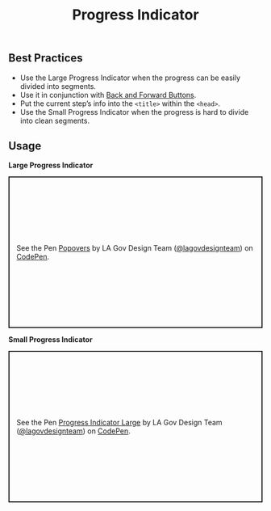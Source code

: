 ﻿---
title: Progress Indicator
summary: Progress Indicators show users their place in a multi-step process.
tags: components
layout: guide
eleventyNavigation:
  key: Progress Indicator
  parent: Components
  order: 260
  excerpt: Progress Indicators show users their place in a multi-step process.
  img: /img/illustrations/illus-progress-indicators.svg
---

## Best Practices

- Use the Large Progress Indicator when the progress can be easily divided into segments.
- Use it in conjunction with [Back and Forward Buttons](/components/back-and-forward-buttons).
- Put the current step’s info into the `<title>` within the `<head>`.
- Use the Small Progress Indicator when the progress is hard to divide into clean segments.

## Usage

**Large Progress Indicator**

<p class="codepen" data-height="300" data-default-tab="html,result" data-slug-hash="bNGzLJO" data-pen-title="Popovers" data-editable="true" data-user="lagovdesignteam" style="height: 300px; box-sizing: border-box; display: flex; align-items: center; justify-content: center; border: 2px solid; margin: 1em 0; padding: 1em;">
  <span>See the Pen <a href="https://codepen.io/lagovdesignteam/pen/bNGzLJO">
  Popovers</a> by LA Gov Design Team (<a href="https://codepen.io/lagovdesignteam">@lagovdesignteam</a>)
  on <a href="https://codepen.io">CodePen</a>.</span>
</p>
<script async src="https://public.codepenassets.com/embed/index.js"></script>

**Small Progress Indicator**

<p class="codepen" data-height="300" data-default-tab="html,result" data-slug-hash="OPJdQYB" data-pen-title="Progress Indicator Large" data-editable="true" data-user="lagovdesignteam" style="height: 300px; box-sizing: border-box; display: flex; align-items: center; justify-content: center; border: 2px solid; margin: 1em 0; padding: 1em;">
  <span>See the Pen <a href="https://codepen.io/lagovdesignteam/pen/OPJdQYB">
  Progress Indicator Large</a> by LA Gov Design Team (<a href="https://codepen.io/lagovdesignteam">@lagovdesignteam</a>)
  on <a href="https://codepen.io">CodePen</a>.</span>
</p>
<script async src="https://public.codepenassets.com/embed/index.js"></script>
